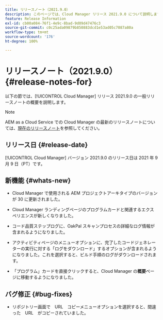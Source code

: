 ```yaml
---
title: リリースノート（2021.9.0）
description: このページでは、Cloud Manager リリース 2021.9.0 について説明します。
feature: Release Information
exl-id: cb00a084-76f1-4e9c-8bad-9d09d47476c3
source-git-commit: c0c25ada09879b850883dcd1e53ad05c7087a80a
workflow-type: tm+mt
source-wordcount: '176'
ht-degree: 100%

---
```


# リリースノート（2021.9.0） {#release-notes-for}

以下の節では、[!UICONTROL Cloud Manager] リリース 2021.9.0 の一般リリースノートの概要を説明します。

>[!NOTE]
>AEM as a Cloud Service での Cloud Manager の最新のリリースノートについては、[現在のリリースノート](https://experienceleague.adobe.com/docs/experience-manager-cloud-service/onboarding/getting-access/release-notes-cloud-manager/release-notes-cm-current.html?lang=ja#getting-access)を参照してください。

## リリース日 {#release-date}

[!UICONTROL Cloud Manager] バージョン 2021.9.0 のリリース日は 2021 年 9 月 9 日（PT）です。

## 新機能 {#whats-new}

* Cloud Manager で使用される AEM プロジェクトアーキタイプのバージョンが 30 に更新されました。

* Cloud Manager ランディングページのプログラムカードと関連するエクスペリエンスが新しくなりました。

* コード品質ステップログに、OakPal スキャンプロセスの詳細なログ情報が含まれるようになりました。

* アクティビティページのメニューオプションに、完了したコードジェネレーターの実行に対する「ログをダウンロード」するオプションが含まれるようになりました。これを選択すると、ビルド手順のログがダウンロードされます。

* 「プログラム」カードを直接クリックすると、Cloud Manager の&#x200B;**概要**&#x200B;ページに移動するようになりました。

## バグ修正 {#bug-fixes}

* リポジトリー画面で　URL　コピーメニューオプションを選択すると、間違った　URL　がコピーされていました。

